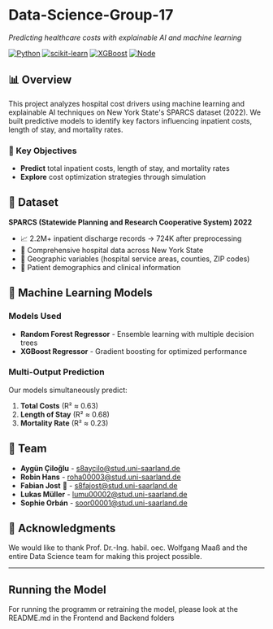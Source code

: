 # Data-Science-Group-17

*Predicting healthcare costs with explainable AI and machine learning*

[![Python](https://img.shields.io/badge/Python-3.12+-blue.svg)](https://www.python.org/downloads/)
[![scikit-learn](https://img.shields.io/badge/scikit--learn-1.0+-orange.svg)](https://scikit-learn.org/)
[![XGBoost](https://img.shields.io/badge/XGBoost-Latest-green.svg)](https://xgboost.readthedocs.io/)
[![Node](https://img.shields.io/badge/Node.js-latest-darkgreen.svg)](https://nodejs.org/)







## 📊 Overview

This project analyzes hospital cost drivers using machine learning and explainable AI techniques on New York State's SPARCS dataset (2022). We built predictive models to identify key factors influencing inpatient costs, length of stay, and mortality rates.

### 🎯 Key Objectives
- **Predict** total inpatient costs, length of stay, and mortality rates
- **Explore** cost optimization strategies through simulation

## 🔬 Dataset

**SPARCS (Statewide Planning and Research Cooperative System) 2022**
- 📈 2.2M+ inpatient discharge records → 724K after preprocessing
- 🏥 Comprehensive hospital data across New York State
- 📍 Geographic variables (hospital service areas, counties, ZIP codes)
- 👥 Patient demographics and clinical information

## 🤖 Machine Learning Models

### Models Used
- **Random Forest Regressor** - Ensemble learning with multiple decision trees
- **XGBoost Regressor** - Gradient boosting for optimized performance

### Multi-Output Prediction
Our models simultaneously predict:
1. **Total Costs** (R² ≈ 0.63)
2. **Length of Stay** (R² ≈ 0.68)
3. **Mortality Rate** (R² ≈ 0.23)

## 👥 Team

- **Aygün Çiloğlu** - s8aycilo@stud.uni-saarland.de
- **Robin Hans** - roha00003@stud.uni-saarland.de
- **Fabian Jost** 🙈 - s8fajost@stud.uni-saarland.de
- **Lukas Müller** - lumu00002@stud.uni-saarland.de
- **Sophie Orbán** - soor00001@stud.uni-saarland.de


## 🙏 Acknowledgments

We would like to thank Prof. Dr.-Ing. habil. oec. Wolfgang Maaß and the entire Data Science team for making this project possible.

---
## Running the Model
For running the programm or retraining the model, please look at the README.md in the Frontend and Backend folders 
